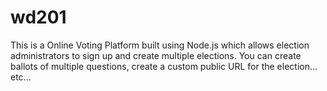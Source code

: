 # wd201
This is a Online Voting Platform built using Node.js which allows
election administrators to sign up and create multiple
elections. You can create ballots of multiple questions,
create a custom public URL for the election... etc...